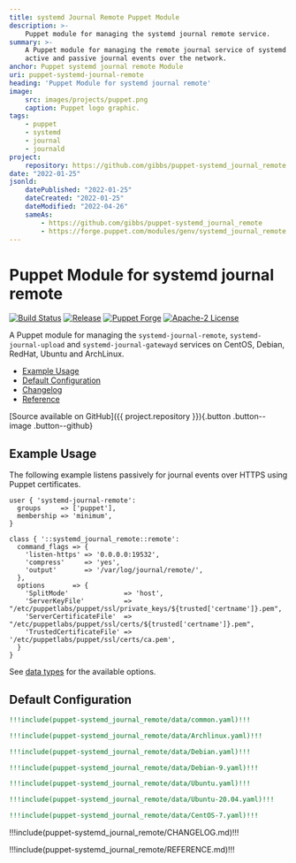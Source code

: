 ```yaml
---
title: systemd Journal Remote Puppet Module
description: >-
    Puppet module for managing the systemd journal remote service.
summary: >-
    A Puppet module for managing the remote journal service of systemd allowing
    active and passive journal events over the network.
anchor: Puppet systemd journal remote Module
uri: puppet-systemd-journal-remote
heading: 'Puppet Module for systemd journal remote'
image:
    src: images/projects/puppet.png
    caption: Puppet logo graphic.
tags:
    - puppet
    - systemd
    - journal
    - journald
project:
    repository: https://github.com/gibbs/puppet-systemd_journal_remote
date: "2022-01-25"
jsonld:
    datePublished: "2022-01-25"
    dateCreated: "2022-01-25"
    dateModified: "2022-04-26"
    sameAs:
        - https://github.com/gibbs/puppet-systemd_journal_remote
        - https://forge.puppet.com/modules/genv/systemd_journal_remote
---
```


# Puppet Module for systemd journal remote

[![Build Status](https://img.shields.io/github/workflow/status/gibbs/puppet-systemd_journal_remote/CI?style=flat-square)](https://github.com/gibbs/puppet-systemd_journal_remote/actions?query=workflow%3ACI)
[![Release](https://img.shields.io/github/workflow/status/gibbs/puppet-systemd_journal_remote/Release?label=release&style=flat-square)](https://github.com/gibbs/puppet-systemd_journal_remote/actions?query=workflow%3ARelease)
[![Puppet Forge](https://img.shields.io/puppetforge/v/genv/systemd_journal_remote.svg?maxAge=2592000&style=flat-square)](https://forge.puppet.com/genv/systemd_journal_remote)
[![Apache-2 License](https://img.shields.io/github/license/gibbs/puppet-systemd_journal_remote.svg?style=flat-square)](https://github.com/gibbs/puppet-systemd_journal_remote/blob/master/)

A Puppet module for managing the `systemd-journal-remote`, 
`systemd-journal-upload` and `systemd-journal-gatewayd` services on CentOS,
Debian, RedHat, Ubuntu and ArchLinux.

- [Example Usage](#goto-example-usage)
- [Default Configuration](#goto-default-configuration)
- [Changelog](#goto-changelog)
- [Reference](#goto-reference)

[Source available on GitHub]({{ project.repository }}){.button .button--image .button--github}

## Example Usage

The following example listens passively for journal events over HTTPS using 
Puppet certificates.

```puppet
user { 'systemd-journal-remote':
  groups     => ['puppet'],
  membership => 'minimum',
}

class { '::systemd_journal_remote::remote':
  command_flags => {
    'listen-https' => '0.0.0.0:19532',
    'compress'     => 'yes',
    'output'       => '/var/log/journal/remote/',
  },
  options       => {
    'SplitMode'              => 'host',
    'ServerKeyFile'          => "/etc/puppetlabs/puppet/ssl/private_keys/${trusted['certname']}.pem",
    'ServerCertificateFile'  => "/etc/puppetlabs/puppet/ssl/certs/${trusted['certname']}.pem",
    'TrustedCertificateFile' => '/etc/puppetlabs/puppet/ssl/certs/ca.pem',
  }
}
```

See [data types](#goto-data-types-1) for the available options.

## Default Configuration

```yaml [g1:Common]
!!!include(puppet-systemd_journal_remote/data/common.yaml)!!!
```

```yaml [g1:ArchLinux]
!!!include(puppet-systemd_journal_remote/data/Archlinux.yaml)!!!
```

```yaml [g1:Debian]
!!!include(puppet-systemd_journal_remote/data/Debian.yaml)!!!
```

```yaml [g1:Debian 9]
!!!include(puppet-systemd_journal_remote/data/Debian-9.yaml)!!!
```

```yaml [g1:Ubuntu]
!!!include(puppet-systemd_journal_remote/data/Ubuntu.yaml)!!!
```

```yaml [g1:Ubuntu 2004]
!!!include(puppet-systemd_journal_remote/data/Ubuntu-20.04.yaml)!!!
```

```yaml [g1:CentOS 7]
!!!include(puppet-systemd_journal_remote/data/CentOS-7.yaml)!!!
```

<div class="puppet--changelog">

!!!include(puppet-systemd_journal_remote/CHANGELOG.md)!!!

</div>
<div class="puppet--reference">

!!!include(puppet-systemd_journal_remote/REFERENCE.md)!!!

</div>
